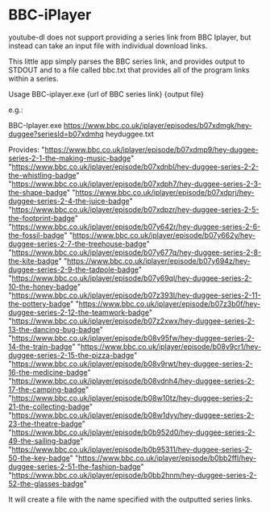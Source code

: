# BBC-iPlayer
youtube-dl does not support providing a series link from BBC Iplayer, but instead can take an input file with individual download links.

This little app simply parses the BBC series link, and provides output to STDOUT and to a file called bbc.txt that provides all of the program links within a series.

Usage BBC-iplayer.exe {url of BBC series link} {output file}

e.g.:

BBC-Iplayer.exe https://www.bbc.co.uk/iplayer/episodes/b07xdmgk/hey-duggee?seriesId=b07xdmhq heyduggee.txt

Provides:
"https://www.bbc.co.uk/iplayer/episode/b07xdmp9/hey-duggee-series-2-1-the-making-music-badge"
"https://www.bbc.co.uk/iplayer/episode/b07xdnbl/hey-duggee-series-2-2-the-whistling-badge"
"https://www.bbc.co.uk/iplayer/episode/b07xdph7/hey-duggee-series-2-3-the-shape-badge"
"https://www.bbc.co.uk/iplayer/episode/b07xdprj/hey-duggee-series-2-4-the-juice-badge"
"https://www.bbc.co.uk/iplayer/episode/b07xdpzr/hey-duggee-series-2-5-the-footprint-badge"
"https://www.bbc.co.uk/iplayer/episode/b07y642r/hey-duggee-series-2-6-the-fossil-badge"
"https://www.bbc.co.uk/iplayer/episode/b07y662y/hey-duggee-series-2-7-the-treehouse-badge"
"https://www.bbc.co.uk/iplayer/episode/b07y677q/hey-duggee-series-2-8-the-kite-badge"
"https://www.bbc.co.uk/iplayer/episode/b07y694z/hey-duggee-series-2-9-the-tadpole-badge"
"https://www.bbc.co.uk/iplayer/episode/b07y69ql/hey-duggee-series-2-10-the-honey-badge"
"https://www.bbc.co.uk/iplayer/episode/b07z393l/hey-duggee-series-2-11-the-pottery-badge"
"https://www.bbc.co.uk/iplayer/episode/b07z3b0f/hey-duggee-series-2-12-the-teamwork-badge"
"https://www.bbc.co.uk/iplayer/episode/b07z2xwx/hey-duggee-series-2-13-the-dancing-bug-badge"
"https://www.bbc.co.uk/iplayer/episode/b08v95fw/hey-duggee-series-2-14-the-train-badge"
"https://www.bbc.co.uk/iplayer/episode/b08v9cr1/hey-duggee-series-2-15-the-pizza-badge"
"https://www.bbc.co.uk/iplayer/episode/b08v9rwt/hey-duggee-series-2-16-the-medicine-badge"
"https://www.bbc.co.uk/iplayer/episode/b08vdnh4/hey-duggee-series-2-17-the-camping-badge"
"https://www.bbc.co.uk/iplayer/episode/b08w10tz/hey-duggee-series-2-21-the-collecting-badge"
"https://www.bbc.co.uk/iplayer/episode/b08w1dyy/hey-duggee-series-2-23-the-theatre-badge"
"https://www.bbc.co.uk/iplayer/episode/b0b952d0/hey-duggee-series-2-49-the-sailing-badge"
"https://www.bbc.co.uk/iplayer/episode/b0b95311/hey-duggee-series-2-50-the-key-badge"
"https://www.bbc.co.uk/iplayer/episode/b0bb2ffl/hey-duggee-series-2-51-the-fashion-badge"
"https://www.bbc.co.uk/iplayer/episode/b0bb2hnm/hey-duggee-series-2-52-the-glasses-badge"

It will create a file with the name specified with the outputted series links.
